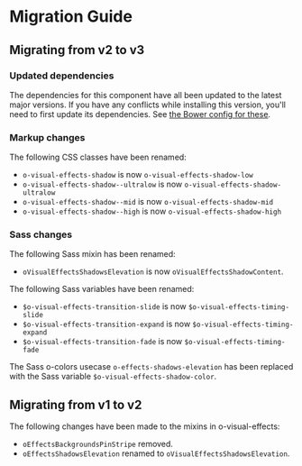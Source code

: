# Migration Guide

## Migrating from v2 to v3

### Updated dependencies

The dependencies for this component have all been updated to the latest major versions.
If you have any conflicts while installing this version, you'll need to first update
its dependencies. See [the Bower config for these](./bower.json).

### Markup changes

The following CSS classes have been renamed:
- `o-visual-effects-shadow` is now `o-visual-effects-shadow-low`
- `o-visual-effects-shadow--ultralow` is now `o-visual-effects-shadow-ultralow`
- `o-visual-effects-shadow--mid` is now `o-visual-effects-shadow-mid`
- `o-visual-effects-shadow--high` is now `o-visual-effects-shadow-high`

### Sass changes

The following Sass mixin has been renamed:
- `oVisualEffectsShadowsElevation` is now `oVisualEffectsShadowContent`.

The following Sass variables have been renamed:
- `$o-visual-effects-transition-slide` is now `$o-visual-effects-timing-slide`
- `$o-visual-effects-transition-expand` is now `$o-visual-effects-timing-expand`
- `$o-visual-effects-transition-fade` is now `$o-visual-effects-timing-fade`

The Sass o-colors usecase `o-effects-shadows-elevation` has been replaced with the Sass variable `$o-visual-effects-shadow-color`.

## Migrating from v1 to v2

The following changes have been made to the mixins in o-visual-effects:

- `oEffectsBackgroundsPinStripe` removed.
- `oEffectsShadowsElevation` renamed to `oVisualEffectsShadowsElevation`.
